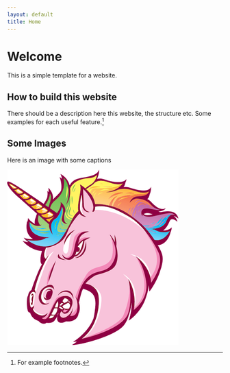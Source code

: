 ```yaml
---
layout: default
title: Home
---
```

# Welcome
This is a simple template for a website.

## How to build this website
There should be a description here this website, the structure etc. Some examples for each useful feature.[^1]

## Some Images
Here is an image with some captions

![Unicorn](/assets/images/github-404.png)

[^1]: For example footnotes.
